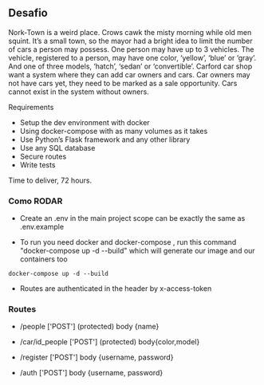 ## Desafio

Nork-Town is a weird place. Crows cawk the misty morning while old men squint. It’s a small
town, so the mayor had a bright idea to limit the number of cars a person may possess. One
person may have up to 3 vehicles. The vehicle, registered to a person, may have one color,
‘yellow’, ‘blue’ or ‘gray’. And one of three models, ‘hatch’, ‘sedan’ or ‘convertible’.
Carford car shop want a system where they can add car owners and cars. Car owners may
not have cars yet, they need to be marked as a sale opportunity. Cars cannot exist in the
system without owners.

Requirements

* Setup the dev environment with docker
* Using docker-compose with as many volumes as it takes
* Use Python’s Flask framework and any other library
* Use any SQL database
* Secure routes
* Write tests


Time to deliver, 72 hours.

### Como RODAR

- Create an .env in the main project scope can be exactly the same as .env.example

- To run you need docker and docker-compose , run this command "docker-compose up -d --build" which will generate our image and our containers too

```
docker-compose up -d --build
```

- Routes are authenticated in the header by x-access-token


### Routes


- /people ['POST'] (protected) body {name}

- /car/id_people ['POST'] (protected) body{color,model}

- /register ['POST'] body {username, password}

- /auth ['POST'] body {username, password}



